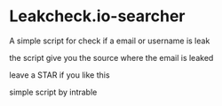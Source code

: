 # Leakcheck.io-searcher

A simple script for check if a email or username is leak

the script give you the source where the email is leaked

leave a STAR if you like this

simple script by intrable
